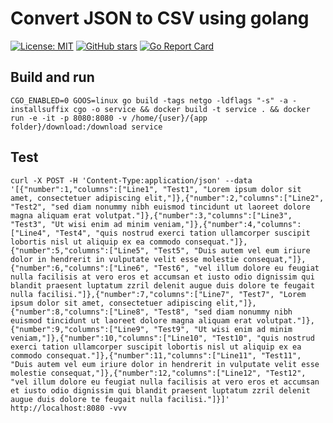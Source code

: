 # Convert JSON to CSV using golang

[![License: MIT](https://img.shields.io/badge/License-MIT-yellow.svg)](https://opensource.org/licenses/MIT)
[![GitHub stars](https://img.shields.io/github/stars/ship87/json-csv-converter-golang.svg)](https://github.com/ship87/json-csv-converter-golang/stargazers)
[![Go Report Card](https://goreportcard.com/badge/github.com/ship87/json-csv-converter-golang)](https://goreportcard.com/report/github.com/ship87/json-csv-converter-golang)

## Build and run

`CGO_ENABLED=0 GOOS=linux go build -tags netgo -ldflags "-s" -a -installsuffix cgo -o service && docker build -t service . && docker run -e -it -p 8080:8080 -v /home/{user}/{app folder}/download:/download service`

## Test

`curl -X POST -H 'Content-Type:application/json' --data '[{"number":1,"columns":["Line1", "Test1", "Lorem ipsum dolor sit amet, consectetuer adipiscing elit,"]},{"number":2,"columns":["Line2", "Test2", "sed diam nonummy nibh euismod tincidunt ut laoreet dolore magna aliquam erat volutpat."]},{"number":3,"columns":["Line3", "Test3", "Ut wisi enim ad minim veniam,"]},{"number":4,"columns":["Line4", "Test4", "quis nostrud exerci tation ullamcorper suscipit lobortis nisl ut aliquip ex ea commodo consequat."]},{"number":5,"columns":["Line5", "Test5", "Duis autem vel eum iriure dolor in hendrerit in vulputate velit esse molestie consequat,"]},{"number":6,"columns":["Line6", "Test6", "vel illum dolore eu feugiat nulla facilisis at vero eros et accumsan et iusto odio dignissim qui blandit praesent luptatum zzril delenit augue duis dolore te feugait nulla facilisi."]},{"number":7,"columns":["Line7", "Test7", "Lorem ipsum dolor sit amet, consectetuer adipiscing elit,"]},{"number":8,"columns":["Line8", "Test8", "sed diam nonummy nibh euismod tincidunt ut laoreet dolore magna aliquam erat volutpat."]},{"number":9,"columns":["Line9", "Test9", "Ut wisi enim ad minim veniam,"]},{"number":10,"columns":["Line10", "Test10", "quis nostrud exerci tation ullamcorper suscipit lobortis nisl ut aliquip ex ea commodo consequat."]},{"number":11,"columns":["Line11", "Test11", "Duis autem vel eum iriure dolor in hendrerit in vulputate velit esse molestie consequat,"]},{"number":12,"columns":["Line12", "Test12", "vel illum dolore eu feugiat nulla facilisis at vero eros et accumsan et iusto odio dignissim qui blandit praesent luptatum zzril delenit augue duis dolore te feugait nulla facilisi."]}]' http://localhost:8080 -vvv`
